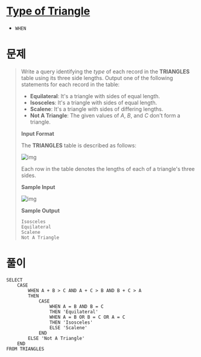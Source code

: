 # [Type of Triangle](https://www.hackerrank.com/challenges/what-type-of-triangle/forum)

* `WHEN`



# 문제

> Write a query identifying the *type* of each record in the **TRIANGLES** table using its three side lengths. Output one of the following statements for each record in the table:
>
> - **Equilateral**: It's a triangle with sides of equal length.
> - **Isosceles**: It's a triangle with sides of equal length.
> - **Scalene**: It's a triangle with sides of differing lengths.
> - **Not A Triangle**: The given values of *A*, *B*, and *C* don't form a triangle.
>
> **Input Format**
>
> The **TRIANGLES** table is described as follows:
>
> ![img](https://s3.amazonaws.com/hr-challenge-images/12887/1443815629-ac2a843fb7-1.png)
>
> Each row in the table denotes the lengths of each of a triangle's three sides.
>
> **Sample Input**
>
> ![img](https://s3.amazonaws.com/hr-challenge-images/12887/1443815827-cbfc1ca12b-2.png)
>
> **Sample Output**
>
> ```
> Isosceles
> Equilateral
> Scalene
> Not A Triangle
> ```
>



# 풀이

```mysql
SELECT 
    CASE
        WHEN A + B > C AND A + C > B AND B + C > A
        THEN
            CASE
                WHEN A = B AND B = C
                THEN 'Equilateral'
                WHEN A = B OR B = C OR A = C
                THEN 'Isosceles'
                ELSE 'Scalene'
            END
        ELSE 'Not A Triangle'
    END
FROM TRIANGLES
```

